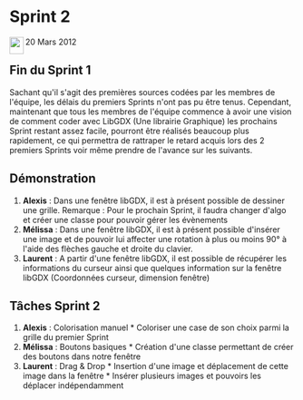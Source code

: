 # Sprint 2 #

<img src='https://bataille-navale.googlecode.com/svn/wiki/img/calendarIcone.jpg' align='left' width='25px' height='30px' /> 20 Mars 2012

## Fin du Sprint 1 ##

Sachant qu'il s'agit des premières sources codées par les membres de l'équipe, les délais du premiers Sprints n'ont pas pu être tenus. Cependant, maintenant que tous les membres de l'équipe commence à avoir une vision de comment coder avec LibGDX (Une librairie Graphique) les prochains Sprint restant assez facile, pourront être réalisés beaucoup plus rapidement, ce qui permettra de rattraper le retard acquis lors des 2 premiers Sprints voir même prendre de l'avance sur les suivants.

## Démonstration ##

  1. **Alexis** : Dans une fenêtre libGDX, il est à présent possible de dessiner une grille.
Remarque : Pour le prochain Sprint, il faudra changer d'algo et créer une classe pour pouvoir gérer les évènements
  1. **Mélissa** : Dans une fenêtre libGDX, il est à présent possible d'insérer une image et de pouvoir lui affecter une rotation à plus ou moins 90° à l'aide des flèches gauche et droite du clavier.
  1. **Laurent** : A partir d'une fenêtre libGDX, il est possible de récupérer les informations du curseur ainsi que quelques information sur la fenêtre libGDX (Coordonnées curseur, dimension fenêtre)

## Tâches Sprint 2 ##
  1. **Alexis** : Colorisation manuel
    * Coloriser une case de son choix parmi la grille du premier Sprint
  1. **Mélissa** : Boutons basiques
    * Création d'une classe permettant de créer des boutons dans notre fenêtre
  1. **Laurent** : Drag & Drop
    * Insertion d'une image et déplacement de cette image dans la fenêtre
    * Insérer plusieurs images et pouvoirs les déplacer indépendamment